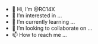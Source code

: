 - 👋 Hi, I’m @RC14X
- 👀 I’m interested in ...
- 🌱 I’m currently learning ...
- 💞️ I’m looking to collaborate on ...
- 📫 How to reach me ...

<!---
RC14X/RC14X is a ✨ special ✨ repository because its `README.md` (this file) appears on your GitHub profile.
You can click the Preview link to take a look at your changes.
--->
